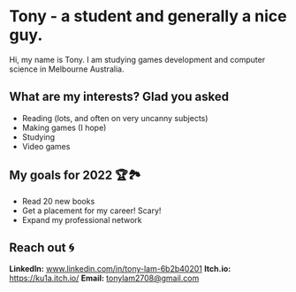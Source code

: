 # Tony - a student and generally a nice guy.
Hi, my name is Tony. I am studying games development and computer science in Melbourne Australia.

## What are my interests? Glad you asked
- Reading (lots, and often on very uncanny subjects)
- Making games (I hope)
- Studying
- Video games

## My goals for 2022 🏆🏞
- Read 20 new books
- Get a placement for my career! Scary!
- Expand my professional network

## Reach out 🌀
**LinkedIn:** www.linkedin.com/in/tony-lam-6b2b40201
**Itch.io:** https://ku1a.itch.io/
**Email:** tonylam2708@gmail.com
<!---
ku1a/ku1a is a ✨ special ✨ repository because its `README.md` (this file) appears on your GitHub profile.
You can click the Preview link to take a look at your changes.
--->

